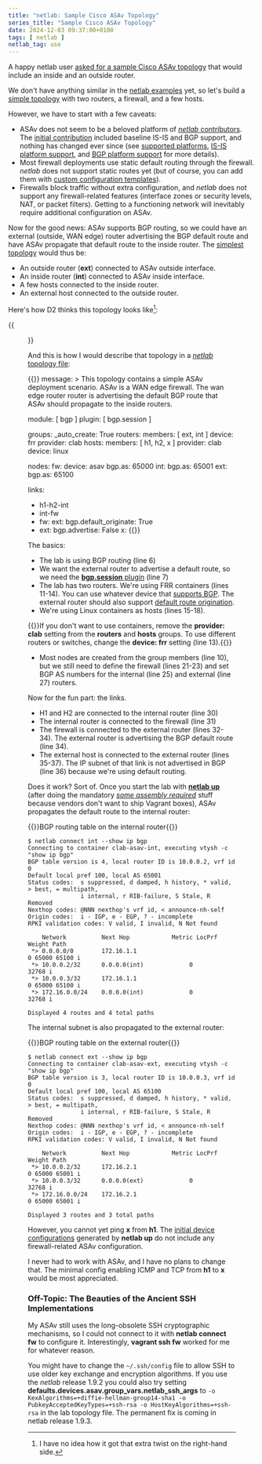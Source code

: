 ```yaml
---
title: "netlab: Sample Cisco ASAv Topology"
series_title: "Sample Cisco ASAv Topology"
date: 2024-12-03 09:37:00+0100
tags: [ netlab ]
netlab_tag: use
---
```

A happy netlab user [asked for a sample Cisco ASAv topology](https://github.com/ipspace/netlab/discussions/1600) that would include an inside and an outside router.

We don't have anything similar in the [netlab examples](https://github.com/ipspace/netlab-examples) yet, so let's build a [simple topology](https://github.com/ipspace/netlab-examples/tree/master/multi-platform/asav) with two routers, a firewall, and a few hosts.

However, we have to start with a few caveats:
<!--more-->
* ASAv does not seem to be a beloved platform of [_netlab_ contributors](https://github.com/ipspace/netlab/graphs/contributors). The [initial contribution](https://github.com/ipspace/netlab/pull/635) included baseline IS-IS and BGP support, and nothing has changed ever since (see [supported platforms](https://netlab.tools/platforms/), [IS-IS platform support](https://netlab.tools/module/isis/#platform-support), and [BGP platform support](https://netlab.tools/module/bgp/#platform-support) for more details).
* Most firewall deployments use static default routing through the firewall. _netlab_ does not support static routes yet (but of course, you can add them with [custom configuration templates](https://netlab.tools/custom-config-templates/)).
* Firewalls block traffic without extra configuration, and _netlab_ does not support any firewall-related features (interface zones or security levels, NAT, or packet filters). Getting to a functioning network will inevitably require additional configuration on ASAv.

Now for the good news: ASAv supports BGP routing, so we could have an external (outside, WAN edge) router advertising the BGP default route and have ASAv propagate that default route to the inside router. The [simplest topology](https://github.com/ipspace/netlab-examples/tree/master/multi-platform/asav) would thus be:

* An outside router (**ext**) connected to ASAv outside interface.
* An inside router (**int**) connected to ASAv inside interface.
* A few hosts connected to the inside router.
* An external host connected to the outside router.

Here's how D2 thinks this topology looks like[^D2]:

{{<figure src="/2024/12/asav-topology.png">}}

[^D2]: I have no idea how it got that extra twist on the right-hand side.

And this is how I would describe that topology in a [_netlab_ topology file](https://github.com/ipspace/netlab-examples/blob/master/multi-platform/asav/topology.yml):

{{<printout>}}
message: >
  This topology contains a simple ASAv deployment scenario. ASAv is a WAN
  edge firewall. The wan edge router router is advertising the default BGP route
  that ASAv should propagate to the inside routers.

module: [ bgp ]
plugin: [ bgp.session ]

groups:
  _auto_create: True
  routers:
    members: [ ext, int ]
    device: frr
    provider: clab
  hosts:
    members: [ h1, h2, x ]
    provider: clab
    device: linux

nodes:
  fw:
    device: asav
    bgp.as: 65000
  int:
    bgp.as: 65001
  ext:
    bgp.as: 65100

links:
- h1-h2-int
- int-fw
- fw:
  ext:
    bgp.default_originate: True
- ext:
    bgp.advertise: False
  x:
{{</printout>}}

The basics:

* The lab is using BGP routing (line 6)
* We want the external router to advertise a default route, so we need the [**bgp.session** plugin](https://netlab.tools/plugins/bgp.session/) (line 7)
* The lab has two routers. We're using FRR containers (lines 11-14). You can use whatever device that [supports BGP](https://netlab.tools/platforms/#supported-configuration-modules). The external router should also support [default route origination](https://netlab.tools/plugins/bgp.session/#platform-support).
* We're using Linux containers as hosts (lines 15-18).

{{<note info>}}If you don't want to use containers, remove the **provider: clab** setting from the **routers** and **hosts** groups. To use different routers or switches, change the **device: frr** setting (line 13).{{</note>}}

* Most nodes are created from the group members (line 10), but we still need to define the firewall (lines 21-23) and set BGP AS numbers for the internal (line 25) and external (line 27) routers.

Now for the fun part: the links.

* H1 and H2 are connected to the internal router (line 30)
* The internal router is connected to the firewall (line 31)
* The firewall is connected to the external router (lines 32-34). The external router is advertising the BGP default route (line 34).
* The external host is connected to the external router (lines 35-37). The IP subnet of that link is not advertised in BGP (line 36) because we're using default routing.

Does it work? Sort of. Once you start the lab with **[netlab up](https://netlab.tools/netlab/up/)**  (after doing the mandatory *[some assembly required](https://netlab.tools/labs/asav/)* stuff because vendors don't want to ship Vagrant boxes), ASAv propagates the default route to the internal router:

{{<cc>}}BGP routing table on the internal router{{</cc>}}
```
$ netlab connect int --show ip bgp
Connecting to container clab-asav-int, executing vtysh -c "show ip bgp"
BGP table version is 4, local router ID is 10.0.0.2, vrf id 0
Default local pref 100, local AS 65001
Status codes:  s suppressed, d damped, h history, * valid, > best, = multipath,
               i internal, r RIB-failure, S Stale, R Removed
Nexthop codes: @NNN nexthop's vrf id, < announce-nh-self
Origin codes:  i - IGP, e - EGP, ? - incomplete
RPKI validation codes: V valid, I invalid, N Not found

    Network          Next Hop            Metric LocPrf Weight Path
 *> 0.0.0.0/0        172.16.1.1                             0 65000 65100 i
 *> 10.0.0.2/32      0.0.0.0(int)             0         32768 i
 *> 10.0.0.3/32      172.16.1.1                             0 65000 65100 i
 *> 172.16.0.0/24    0.0.0.0(int)             0         32768 i

Displayed 4 routes and 4 total paths
```

The internal subnet is also propagated to the external router:

{{<cc>}}BGP routing table on the external router{{</cc>}}
```
$ netlab connect ext --show ip bgp
Connecting to container clab-asav-ext, executing vtysh -c "show ip bgp"
BGP table version is 3, local router ID is 10.0.0.3, vrf id 0
Default local pref 100, local AS 65100
Status codes:  s suppressed, d damped, h history, * valid, > best, = multipath,
               i internal, r RIB-failure, S Stale, R Removed
Nexthop codes: @NNN nexthop's vrf id, < announce-nh-self
Origin codes:  i - IGP, e - EGP, ? - incomplete
RPKI validation codes: V valid, I invalid, N Not found

    Network          Next Hop            Metric LocPrf Weight Path
 *> 10.0.0.2/32      172.16.2.1                             0 65000 65001 i
 *> 10.0.0.3/32      0.0.0.0(ext)             0         32768 i
 *> 172.16.0.0/24    172.16.2.1                             0 65000 65001 i

Displayed 3 routes and 3 total paths
```

However, you cannot yet ping **x** from **h1**. The [initial device configurations](https://github.com/ipspace/netlab-examples/tree/master/multi-platform/asav/config) generated by **netlab up** do not include any firewall-related ASAv configuration.

I never had to work with ASAv, and I have no plans to change that. The minimal config enabling ICMP and TCP from **h1** to **x** would be most appreciated.

### Off-Topic: The Beauties of the Ancient SSH Implementations

My ASAv still uses the long-obsolete SSH cryptographic mechanisms, so I could not connect to it with **netlab connect fw** to configure it. Interestingly, **vagrant ssh fw** worked for me for whatever reason.

You might have to change the `~/.ssh/config` file to allow SSH to use older key exchange and encryption algorithms. If you use the _netlab_ release 1.9.2 you could also try setting **defaults.devices.asav.group_vars.netlab_ssh_args** to `-o KexAlgorithms=+diffie-hellman-group14-sha1 -o PubkeyAcceptedKeyTypes=+ssh-rsa -o HostKeyAlgorithms=+ssh-rsa` in the lab topology file. The permanent fix is coming in netlab release 1.9.3.


